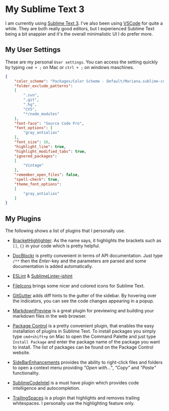 # My Sublime Text 3

I am currently using [Sublime Text 3](https://www.sublimetext.com/3). I've also been using [VSCode](https://code.visualstudio.com/) for quite a while. They are both really good editors, but I experienced Sublime Text being a bit snappier and it's the overall minimalistic UI I do prefer more.

## My User Settings

These are my personal `User settings`. You can access the setting quickly by typing `cmd + ;` on Mac or `ctrl + ;` on windows maschines.

```json
{
	"color_scheme": "Packages/Color Scheme - Default/Mariana.sublime-color-scheme",
	"folder_exclude_patterns":
	[
		".svn",
		".git",
		".hg",
		"CVS",
		"*/node_modules"
	],
	"font-face": "Source Code Pro",
	"font_options": [
		"gray_antialias"
	],
	"font_size": 16,
	"highlight_line": true,
	"highlight_modified_tabs": true,
	"ignored_packages":
	[
		"Vintage"
	],
	"remember_open_files": false,
	"spell-check": true,
	"theme_font_options":
	[
		"gray_antialias"
	]
}
```

## My Plugins

The following shows a list of plugins that I personally use.

- [BracketHighlighter](https://packagecontrol.io/packages/BracketHighlighter): As the name says, it highlights the brackets such as `[]`, `{}` in your code which is pretty helpful.

- [DocBlockr](https://packagecontrol.io/packages/DocBlockr) is pretty convenient in terms of API documentation. Just type `/**` then the *Enter*-key and the parameters are parsed and some documentation is added automatically.

- [ESLint](https://packagecontrol.io/packages/ESLint) & [SublimeLinter-jshint](https://packagecontrol.io/packages/SublimeLinter-jshint)

- [FileIcons](https://packagecontrol.io/packages/FileIcons) brings some nicer and colored icons for Sublime Text.

- [GitGutter](https://packagecontrol.io/packages/GitGutter) adds diff hints to the gutter of the sidebar. By hovering over the indicators, you can see the code changes appearing in a popup.

- [MarkdownPreview](https://packagecontrol.io/packages/MarkdownPreview) is a great plugin for previewing and building your markdown files in the web browser.

- [Package Control](https://packagecontrol.io/packages/Package%20Control) is a pretty convenient plugin, that enables the easy installation of plugins in Sublime Text. To install packages you simply type `cmd+shift+p` on Mac to open the Command Palette and just type `Install Package` and enter the package name of the package you want to install. The list of packages can be found on the Package Control website.

- [SideBarEnhancements](https://packagecontrol.io/packages/SideBarEnhancements) provides the ability to right-click files and folders to open a context menu providing *"Open with..."*, *"Copy"* and *"Paste"* functionality.

- [SublimeCodeIntel](https://packagecontrol.io/packages/SublimeCodeIntel) is a must have plugin which provides code intelligence and autocompletion.

- [TrailingSpaces](https://packagecontrol.io/packages/TrailingSpaces) is a plugin that highlights and removes trailing whitespaces. I personally use  the highlighting feature only.
